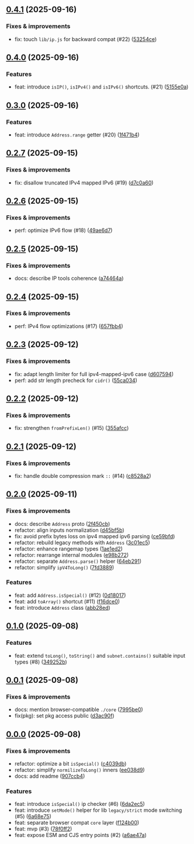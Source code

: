## [0.4.1](https://github.com/webpod/ip/compare/v0.4.0...v0.4.1) (2025-09-16)

### Fixes & improvements
* fix: touch `lib/ip.js` for backward compat (#22) ([53254ce](https://github.com/webpod/ip/commit/53254ce7652c96deadc36a1abdc9ed213e4a3b71))

## [0.4.0](https://github.com/webpod/ip/compare/v0.3.0...v0.4.0) (2025-09-16)

### Features
* feat: introduce `isIP()`, `isIPv4()` and `isIPv6()` shortcuts. (#21) ([5155e0a](https://github.com/webpod/ip/commit/5155e0a69d70b46f064ae6f0738eff54a5e42264))

## [0.3.0](https://github.com/webpod/ip/compare/v0.2.7...v0.3.0) (2025-09-16)

### Features
* feat: introduce `Address.range` getter (#20) ([1f471b4](https://github.com/webpod/ip/commit/1f471b4ed031685cb633ac2fb6d40b0f802f4e07))

## [0.2.7](https://github.com/webpod/ip/compare/v0.2.6...v0.2.7) (2025-09-15)

### Fixes & improvements
* fix: disallow truncated IPv4 mapped IPv6 (#19) ([d7c0a60](https://github.com/webpod/ip/commit/d7c0a60d9cc7f859962b6ca164d169d19add066c))

## [0.2.6](https://github.com/webpod/ip/compare/v0.2.5...v0.2.6) (2025-09-15)

### Fixes & improvements
* perf: optimize IPv6 flow (#18) ([49ae6d7](https://github.com/webpod/ip/commit/49ae6d75fd56c6d97a69516011148e97507bf87a))

## [0.2.5](https://github.com/webpod/ip/compare/v0.2.4...v0.2.5) (2025-09-15)

### Fixes & improvements
* docs: describe IP tools coherence ([a74464a](https://github.com/webpod/ip/commit/a74464ae300ef3eee1b82f8073c2d340e5aa17a2))

## [0.2.4](https://github.com/webpod/ip/compare/v0.2.3...v0.2.4) (2025-09-15)

### Fixes & improvements
* perf: IPv4 flow optimizations (#17) ([657fbb4](https://github.com/webpod/ip/commit/657fbb41e2df64dd9135026e1d0129258a254285))

## [0.2.3](https://github.com/webpod/ip/compare/v0.2.2...v0.2.3) (2025-09-12)

### Fixes & improvements
* fix: adapt length limiter for full ipv4-mapped-ipv6 case ([d607594](https://github.com/webpod/ip/commit/d607594d9cb105abbcc73437c6f8c278e8dded1d))
* perf: add str length precheck for `cidr()` ([55ca034](https://github.com/webpod/ip/commit/55ca034d0e452f9f1e111e89af0db5c5cb614d15))

## [0.2.2](https://github.com/webpod/ip/compare/v0.2.1...v0.2.2) (2025-09-12)

### Fixes & improvements
* fix: strengthen `fromPrefixLen()` (#15) ([355afcc](https://github.com/webpod/ip/commit/355afccf0a2b0e80ead01a01db3caf63727e8ef8))

## [0.2.1](https://github.com/webpod/ip/compare/v0.2.0...v0.2.1) (2025-09-12)

### Fixes & improvements
* fix: handle double compression mark `::` (#14) ([c8528a2](https://github.com/webpod/ip/commit/c8528a2e9310f2e09f24ae2eb35532419334d612))

## [0.2.0](https://github.com/webpod/ip/compare/v0.1.0...v0.2.0) (2025-09-11)

### Fixes & improvements
* docs: describe `Address` proto ([2f450cb](https://github.com/webpod/ip/commit/2f450cbd0cd3b3e3464214a7ded22a4de87ec3fe))
* refactor: align inputs normalization ([d45bf5b](https://github.com/webpod/ip/commit/d45bf5b273c910aa73c6c8fbe7522817977c5aaf))
* fix: avoid prefix bytes loss on ipv4 mapped ipv6 parsing ([ce59bfd](https://github.com/webpod/ip/commit/ce59bfd870ac1ce29c87cd1d3a0a1d89692cda0f))
* refactor: rebuild legacy methods with `Address` ([3c01ec5](https://github.com/webpod/ip/commit/3c01ec533787bd96373f616e4a995f75c22663ce))
* refactor: enhance rangemap types ([1ae1ed2](https://github.com/webpod/ip/commit/1ae1ed259e82094556856d18c85c5c6f38356e4d))
* refactor: rearrange internal modules ([e98b272](https://github.com/webpod/ip/commit/e98b272d3e60b715429822564e8e367b1d29ccb3))
* refactor: separate `Address.parse()` helper ([64eb291](https://github.com/webpod/ip/commit/64eb2918017c8dcfc2aa1de82d325a94609ce4e7))
* refactor: simplify `ipV4ToLong()` ([7fd3889](https://github.com/webpod/ip/commit/7fd3889c124ad53642f2258afa0c06cb3ff40619))

### Features
* feat: add `Address.isSpecial()` (#12) ([0d18017](https://github.com/webpod/ip/commit/0d1801791d94dbb7119bdca6055106938542f143))
* feat: add `toArray()` shortcut (#11) ([f16dce0](https://github.com/webpod/ip/commit/f16dce045aa03ffa2af2d0ce1956bc4cb667102a))
* feat: introduce `Address` class ([abb28ed](https://github.com/webpod/ip/commit/abb28edb00b6163f59824a95fe85c505c6c7e654))

## [0.1.0](https://github.com/webpod/ip/compare/v0.0.1...v0.1.0) (2025-09-08)

### Features
* feat: extend `toLong()`, `toString()` and `subnet.contains()` suitable input types (#8) ([349252b](https://github.com/webpod/ip/commit/349252b913f0aaba7478f5de1d57d2b7e21f24ec))

## [0.0.1](https://github.com/webpod/ip/compare/v0.0.0...v0.0.1) (2025-09-08)

### Fixes & improvements
* docs: mention browser-compatible `./core` ([7995be0](https://github.com/webpod/ip/commit/7995be06c540521f2e159c9fc665ca383cc0ab48))
* fix(pkg): set pkg access public ([d3ac90f](https://github.com/webpod/ip/commit/d3ac90fa6f5d04f86eca44812e758f7a73ffca4a))

## [0.0.0](https://github.com/webpod/ip/compare/undefined...v0.0.0) (2025-09-08)

### Fixes & improvements
* refactor: optimize a bit `isSpecial()` ([c4039db](https://github.com/webpod/ip/commit/c4039db4414b1000184dcf85ffc91f8ffe0c2fc4))
* refactor: simplify `normilizeToLong()` inners ([ee038d9](https://github.com/webpod/ip/commit/ee038d9239b63bd6e2c4ccc3e387236078dd397e))
* docs: add readme ([907ccb4](https://github.com/webpod/ip/commit/907ccb425d326b64b83b83bca91b3b6578e8cb69))

### Features
* feat: introduce `isSpecial()` ip checker (#6) ([6da2ec5](https://github.com/webpod/ip/commit/6da2ec53c6e421909b3f8299a1b5a80aade89764))
* feat: introduce `setMode()` helper for lib `legacy/strict` mode switching (#5) ([6a68e75](https://github.com/webpod/ip/commit/6a68e7568dcb3587abf0f1e9b8fb41d1b5dba5d3))
* feat: separate browser compat `core` layer ([f124b00](https://github.com/webpod/ip/commit/f124b0044631b0d6abdd87d2026dc9c95334cb1b))
* feat: mvp (#3) ([78f0ff2](https://github.com/webpod/ip/commit/78f0ff2668621b8e380751997003c76d1e57b38d))
* feat: expose ESM and CJS entry points (#2) ([a6ae47a](https://github.com/webpod/ip/commit/a6ae47ad7145945d6b73bdb0e50c11bffd92b24d))
